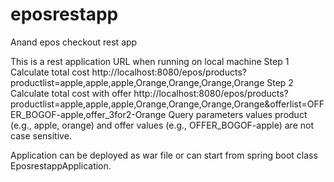 # eposrestapp
Anand epos checkout rest app

This is a rest application
URL when running on local machine
Step 1 Calculate total cost
http://localhost:8080/epos/products?productlist=apple,apple,apple,Orange,Orange,Orange,Orange
Step 2 Calculate total cost with offer
http://localhost:8080/epos/products?productlist=apple,apple,apple,Orange,Orange,Orange,Orange&offerlist=OFFER_BOGOF-apple,offer_3for2-Orange
Query parameters values product (e.g., apple, orange) and offer values (e.g., OFFER_BOGOF-apple) are not case sensitive.

Application can be deployed as war file or can start from spring boot class EposrestappApplication.
